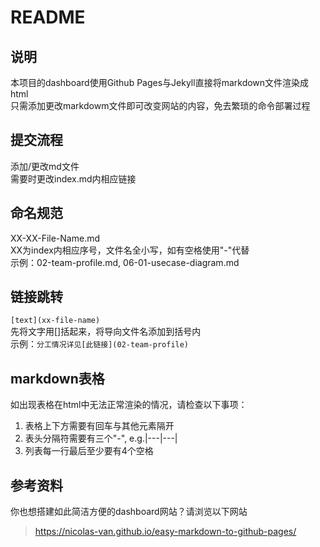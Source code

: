 # README  
## 说明
本项目的dashboard使用Github Pages与Jekyll直接将markdown文件渲染成html    
只需添加更改markdowm文件即可改变网站的内容，免去繁琐的命令部署过程  

## 提交流程
添加/更改md文件  
需要时更改index.md内相应链接  

## 命名规范
XX-XX-File-Name.md  
XX为index内相应序号，文件名全小写，如有空格使用"-"代替  
示例：02-team-profile.md, 06-01-usecase-diagram.md  

## 链接跳转
```[text](xx-file-name)```  
先将文字用[]括起来，将导向文件名添加到括号内  
示例：```分工情况详见[此链接](02-team-profile)```  

## markdown表格
如出现表格在html中无法正常渲染的情况，请检查以下事项：  
1. 表格上下方需要有回车与其他元素隔开  
2. 表头分隔符需要有三个"-", e.g.|---|---|  
3. 列表每一行最后至少要有4个空格  

## 参考资料
你也想搭建如此简洁方便的dashboard网站？请浏览以下网站  
> https://nicolas-van.github.io/easy-markdown-to-github-pages/  


